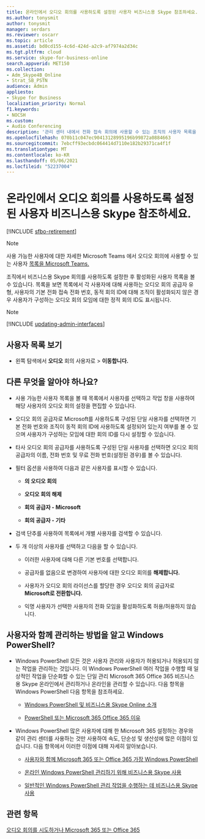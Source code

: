 ```yaml
---
title: 온라인에서 오디오 회의를 사용하도록 설정된 사용자 비즈니스용 Skype 참조하세요.
ms.author: tonysmit
author: tonysmit
manager: serdars
ms.reviewer: oscarr
ms.topic: article
ms.assetid: bd0cd155-4c6d-424d-a2c9-af7974a2d34c
ms.tgt.pltfrm: cloud
ms.service: skype-for-business-online
search.appverid: MET150
ms.collection:
- Adm_Skype4B_Online
- Strat_SB_PSTN
audience: Admin
appliesto:
- Skype for Business
localization_priority: Normal
f1.keywords:
- NOCSH
ms.custom:
- Audio Conferencing
description: '관리 센터 내에서 전화 접속 회의에 사용할 수 있는 조직의 사용자 목록을 비즈니스용 Skype 방법을 알아보습니다. '
ms.openlocfilehash: 070b11c047ec90413128995196b99872a0884663
ms.sourcegitcommit: 7ebcff93ecbdc064414d7110e182b29371ca4f1f
ms.translationtype: MT
ms.contentlocale: ko-KR
ms.lasthandoff: 05/06/2021
ms.locfileid: "52237004"
---
```

# <a name="see-a-list-of-users-that-are-enabled-for-audio-conferencing-in-skype-for-business-online"></a>온라인에서 오디오 회의를 사용하도록 설정된 사용자 비즈니스용 Skype 참조하세요.

[!INCLUDE [sfbo-retirement](../../Hub/includes/sfbo-retirement.md)]

> [!NOTE]
> 사용 가능한 사용자에 대한 자세한 Microsoft Teams 에서 오디오 회의에 사용할 수 있는 사용자 [목록을 Microsoft Teams.](/MicrosoftTeams/see-a-list-of-users-that-are-enabled-for-audio-conferencing-in-teams)

조직에서 비즈니스용 Skype 회의를 사용하도록 설정한 후 활성화된 사용자 목록을 볼 수 있습니다. 목록을 보면 목록에서 각 사용자에 대해 사용하는 오디오 회의 공급자 유형, 사용자의 기본 전화 접속 전화 번호, 동적 회의 ID에 대해 조직이 활성화되지 않은 경우 사용자가 구성하는 오디오 회의 모임에 대한 정적 회의 ID도 표시됩니다.

> [!NOTE]
> [!INCLUDE [updating-admin-interfaces](../includes/updating-admin-interfaces.md)]
  
## <a name="viewing-a-list-of-users"></a>사용자 목록 보기

   
- 왼쪽 탐색에서 **오디오** 회의 사용자로  >  **이동합니다.**

## <a name="what-else-should-i-know"></a>다른 무엇을 알아야 하나요?

- 사용 가능한 사용자 목록을 볼 때 목록에서 사용자를 선택하고 작업 창을 사용하여 해당 사용자의 오디오 회의 설정을 편집할 수 있습니다.
    
- 오디오 회의 공급자로 Microsoft를 사용하도록 구성된 단일 사용자를 선택하면 기본 전화 번호와 조직이 동적 회의 ID에 사용하도록 설정되어 있는지 여부를 볼 수 있으며 사용자가 구성하는 모임에 대한 회의 ID를 다시 설정할 수 있습니다.
    
- 타사 오디오 회의 공급자를 사용하도록 구성된 단일 사용자를 선택하면 오디오 회의 공급자의 이름, 전화 번호 및 무료 전화 번호(설정된 경우)를 볼 수 있습니다.
    
- 필터 옵션을 사용하여 다음과 같은 사용자를 표시할 수 있습니다.
    
  - **의 오디오 회의**
    
  - **오디오 회의 해제**
    
  - **회의 공급자 - Microsoft**
    
  - **회의 공급자 - 기타**
    
- 검색 단추를 사용하여 목록에서 개별 사용자를 검색할 수 있습니다.
    
- 두 개 이상의 사용자를 선택하고 다음을 할 수 있습니다.
    
  - 이러한 사용자에 대해 다른 기본 번호를 선택합니다.
    
  - 공급자를 없음으로 변경하여 사용자에 대한 오디오 회의를 **해제합니다.**
    
  - 사용자가 오디오 회의 라이선스를 할당한 경우 오디오 회의 공급자로 **Microsoft로 전환합니다.**
    
  - 익명 사용자가 선택한 사용자의 전화 모임을 활성화하도록 허용/허용하지 않습니다.
    
## <a name="want-to-know-how-to-manage-with-windows-powershell"></a>사용자와 함께 관리하는 방법을 알고 Windows PowerShell?

- Windows PowerShell 모든 것은 사용자 관리와 사용자가 허용되거나 허용되지 않는 작업을 관리하는 것입니다. 이 Windows PowerShell 여러 작업을 수행할 때 일상적인 작업을 단순화할 수 있는 단일 관리 Microsoft 365 Office 365 비즈니스용 Skype 온라인에서 관리하거나 온라인을 관리할 수 있습니다. 다음 항목을 Windows PowerShell 다음 항목을 참조하세요.
    
  - [Windows PowerShell 및 비즈니스용 Skype Online 소개](../set-up-your-computer-for-windows-powershell/set-up-your-computer-for-windows-powershell.md)
    
  - [PowerShell 또는 Microsoft 365 Office 365 이유](/microsoft-365/enterprise/why-you-need-to-use-microsoft-365-powershell)
    
- Windows PowerShell 많은 사용자에 대해 한 Microsoft 365 설정하는 경우와 같이 관리 센터를 사용하는 것만 사용하여 속도, 단순성 및 생산성에 많은 이점이 있습니다. 다음 항목에서 이러한 이점에 대해 자세히 알아보습니다.
    
  - [사용자와 함께 Microsoft 365 또는 Office 365 가장 Windows PowerShell](/previous-versions//dn568025(v=technet.10))
    
  - [온라인 Windows PowerShell 관리하기 위해 비즈니스용 Skype 사용](../set-up-your-computer-for-windows-powershell/set-up-your-computer-for-windows-powershell.md)
    
  - [일반적인 Windows PowerShell 관리 작업을 수행하는 데 비즈니스용 Skype 사용](../set-up-your-computer-for-windows-powershell/set-up-your-computer-for-windows-powershell.md)
    
## <a name="related-topics"></a>관련 항목

[오디오 회의를 시도하거나 Microsoft 365 또는 Office 365](../audio-conferencing-in-office-365/try-or-purchase-audio-conferencing-in-office-365.md)
